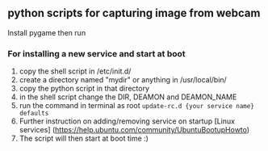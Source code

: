 ## python scripts for capturing image from webcam
Install pygame then run

### For installing a new service and start at boot

1. copy the shell script in /etc/init.d/
2. create a directory named "mydir" or anything in /usr/local/bin/
3. copy the python script in that directory
4. in the shell script change the DIR, DEAMON and DEAMON_NAME
5. run the command in terminal as root
`update-rc.d {your service name} defaults`
6. Further instruction on adding/removing service on startup [Linux services] (https://help.ubuntu.com/community/UbuntuBootupHowto)
7. The script will then start at boot time :)
